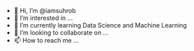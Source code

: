 - 👋 Hi, I’m @iamsuhrob
- 👀 I’m interested in ...
- 🌱 I’m currently learning Data Science and Machine Learning 
- 💞️ I’m looking to collaborate on ...
- 📫 How to reach me ...

<!---
iamsuhrob/iamsuhrob is a ✨ special ✨ repository because its `README.md` (this file) appears on your GitHub profile.
You can click the Preview link to take a look at your changes.
--->
